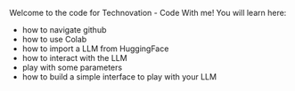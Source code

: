 Welcome to the code for Technovation - Code With me! 
You will learn here:

- how to navigate github
- how to use Colab
- how to import a LLM from HuggingFace
- how to interact with the LLM
- play with some parameters
- how to build a simple interface to play with your LLM
